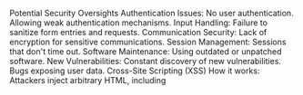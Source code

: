 Potential Security Oversights
Authentication Issues:
No user authentication.
Allowing weak authentication mechanisms.
Input Handling:
Failure to sanitize form entries and requests.
Communication Security:
Lack of encryption for sensitive communications.
Session Management:
Sessions that don't time out.
Software Maintenance:
Using outdated or unpatched software.
New Vulnerabilities:
Constant discovery of new vulnerabilities.
Bugs exposing user data.
Cross-Site Scripting (XSS)
How it works:
Attackers inject arbitrary HTML, including <script> tags.
Possible actions:
Replace a webpage or create a fake page for phishing.
Steal sensitive information like cookies, passwords, or session IDs.
Mitigation:
Prevent any HTML injection using backend libraries to sanitize inputs.
Allow only a limited, safe set of HTML tags for formatting.
Distributed Denial of Service (DDoS)
Nature of Attack:
Overwhelm a server with requests, blocking regular users.
Requests come from multiple compromised machines, making them hard to block.
Mitigation Strategies:
Rate limiting: Cap the volume of requests per user.
Traffic distribution: Spread traffic across networks or servers to manage high volumes.
Network Security
Challenges:
Messages intercepted may compromise confidentiality or integrity.
Secure Communication:
Encrypt data to ensure it is unreadable and tamper-proof for unintended recipients.
Encryption:
Symmetric-Key: Single shared key for encryption/decryption; fast but requires pre-sharing.
Asymmetric-Key: Different keys for encryption and decryption (e.g., public/private keys).
SSL/TLS: Combines both types for secure browser-server communication.
Data Collection and Privacy
Reasons for Cookies:
User benefits: Authentication, site preferences, shopping cart data.
Developer benefits: Improved user experience, ad tracking, and site metrics.
Privacy Policies:
Explain data collection and usage.
Must comply with legal frameworks like GDPR (EU) and CCPA (California).
Behavior Logging:
Tracks user actions (e.g., clicks, hovers, ad skips) to improve UX or drive metrics.
Sensitive Information
Types of data collected:
Personally Identifiable Information (PII): Name, address, email.
Financial data: Credit cards, bank accounts.
Legally sensitive: Health (HIPAA), student records (FERPA), children's data (COPPA).
Legal Responsibilities:
Developers must comply with privacy laws based on user location (e.g., GDPR, CCPA).
Practical Applications of Data
Ad Tracking:
Link on-screen ads to user actions.
Search and Recommendation Systems:
Optimize search results and suggest content based on user behavior.
UI Improvements:
Use data-driven metrics to iteratively enhance webpage performance.